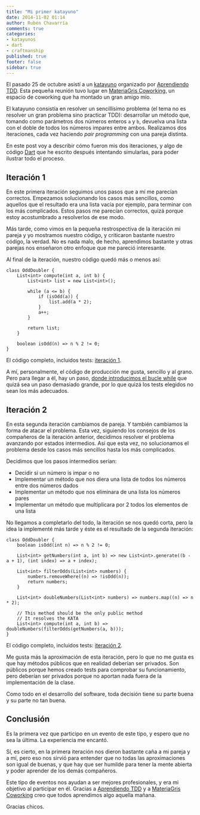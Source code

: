 ```yaml
---
title: "Mi primer katayuno"
date: 2014-11-02 01:14
author: Rubén Chavarría
comments: true
categories: 
- katayunos
- dart
- craftmanship
published: true
footer: false
sidebar: true
---
```


El pasado 25 de octubre asistí a un [katayuno] organizado por [Aprendiendo TDD].
Esta pequeña reunión tuvo lugar en [MateriaGris Coworking], un espacio de coworking
que ha montado un gran amigo mío.

El katayuno consistía en resolver un sencillísimo problema (el tema no es resolver
un gran problema sino practicar TDD): desarrollar un método que, tomando como parámetros
dos números enteros `a` y `b`, devuelva una lista con el doble de todos los números
impares entre ambos. Realizamos dos iteraciones, cada vez haciendo *pair programming*
con una pareja distinta.

En este post voy a describir cómo fueron mis dos iteraciones, y algo de código [Dart] que
he escrito después intentando simularlas, para poder ilustrar todo el proceso.

<!-- more -->

## Iteración 1

En este primera iteración seguimos unos pasos que a mí me parecían correctos.
Empezamos solucionando los casos más sencillos, como aquellos que el resultado
era una lista vacía por ejemplo, para terminar con los más complicados. Estos
pasos me parecían correctos, quizá porque estoy acostumbrado a resolverlos de
ese modo.

Más tarde, como vimos en la pequeña restrospectiva de la iteración mi pareja
y yo mostramos nuestro código, y criticaron bastante nuestro código, la verdad.
No es nada malo, de hecho, aprendimos bastante y otras parejas nos enseñaron
otro enfoque que me pareció interesante.

Al final de la iteración, nuestro código quedó más o menos así: 

```
class OddDoubler {
    List<int> compute(int a, int b) {
        List<int> list = new List<int>();

        while (a <= b) {
            if (isOdd(a)) {
                list.add(a * 2);
            }
            a++;
        }

        return list;
    }

    boolean isOdd(n) => n % 2 != 0;
}
```

El código completo, incluidos tests:
[iteración 1](https://github.com/rchavarria/katayuno-octubre-2014/blob/master/iteration-1/odd-doubles.dart).

A mí, personalmente, el código de producción me gusta, sencillo y
al grano. Pero para llegar a él, hay un paso, 
[donde introducimos el bucle while](https://github.com/rchavarria/katayuno-octubre-2014/commit/135d644fdbe75c5c8d6e17cd8f1461f7eaac67ce)
que quizá sea un paso demasiado grande, por lo que quizá los tests
elegidos no sean los más adecuados.

## Iteración 2

En esta segunda iteración cambiamos de pareja. Y también cambiamos la forma
de atacar el problema. Esta vez, siguiendo los consejos de los compañeros
de la iteración anterior, decidimos resolver el problema avanzando por
estados intermedios. Así que esta vez, no solucionamos el problema
desde los casos más sencillos hasta los más complicados.

Decidimos que los pasos intermedios serían:

- Decidir si un número is impar o no
- Implementar un método que nos diera una lista de todos los números entre
dos números dados
- Implementar un método que nos eliminara de una lista los números pares
- Implementar un método que multiplicara por 2 todos los elementos de
una lista

No llegamos a completarlo del todo, la iteración se nos quedó corta, pero
la idea la implementé más tarde y éste es el resultado de la
segunda iteración:

```
class OddDoubler {
    boolean isOdd(int n) => n % 2 != 0;

    List<int> getNumbers(int a, int b) => new List<int>.generate((b - a + 1), (int index) => a + index);

    List<int> filterOdds(List<int> numbers) {
        numbers.removeWhere((n) => !isOdd(n));
        return numbers;
    }
    
    List<int> doubleNumbers(List<int> numbers) => numbers.map((n) => n * 2);

    // This method should be the only public method
    // It resolves the KATA
    List<int> compute(int a, int b) => doubleNumbers(filterOdds(getNumbers(a, b)));
}
```

El código completo, incluidos tests:
[iteración 2](https://github.com/rchavarria/katayuno-octubre-2014/blob/master/iteration-2/odd-doubles.dart).

Me gusta más la aproximación de esta iteración, pero lo que no me gusta
es que hay métodos públicos que en realidad deberían ser privados. Son
públicos porque hemos creado tests para comprobar su funcionamiento, pero
deberían ser privados porque no aportan nada fuera de la implementación
de la clase. 

Como todo en el desarrollo del software, toda decisión tiene su parte
buena y su parte no tan buena.

## Conclusión

Es la primera vez que participo en un evento de este tipo, y espero que no
sea la última. La experiencia me encantó.

Sí, es cierto, en la primera iteración nos dieron bastante caña a mi pareja
y a mí, pero eso nos sirvió para entender que no todas las aproximaciones son
igual de buenas, y que hay que ser humilde para tener la mente abierta y
poder aprender de los demás compañeros.

Este tipo de eventos nos ayudan a ser mejores profesionales, y era mi objetivo
al participar en él. Gracias a [Aprendiendo TDD] y a [MateriaGris Coworking]
creo que todos aprendimos algo aquella mañana.

Gracias chicos.

[katayuno]: http://katayunos.com
[Aprendiendo TDD]: http://aprendiendotdd.com
[MateriaGris Coworking]: http://www.materiagriscoworking.com
[Dart]: http://dartlang.org
